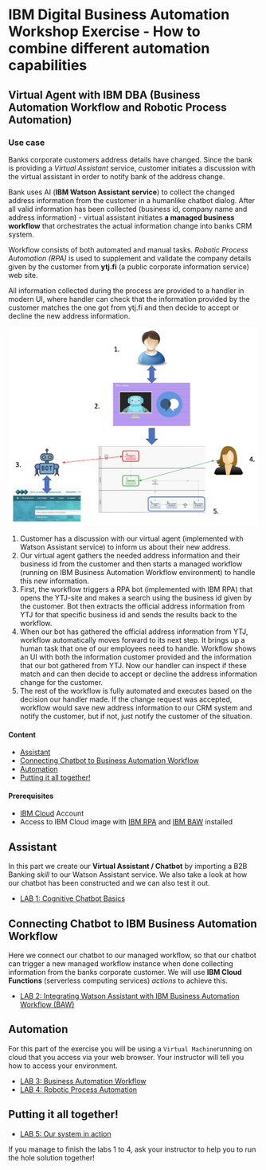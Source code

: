 
# IBM Digital Business Automation Workshop Exercise - How to combine different automation capabilities
## Virtual Agent with IBM DBA (Business Automation Workflow and Robotic Process Automation)
### Use case
Banks corporate customers address details have changed. Since the bank is providing a _Virtual Assistant_ service, customer initiates a discussion with the virtual assistant in order to notify bank of the address change.

Bank uses AI (**IBM Watson Assistant service**) to collect the changed address information from the customer in a humanlike chatbot dialog. After all valid information has been collected (business id, company name and address information) - virtual assistant initiates **a managed business workflow** that orchestrates the actual information change into banks CRM system.  

Workflow consists of both automated and manual tasks. _Robotic Process Automation (RPA)_ is used to supplement and validate the company details given by the customer from **ytj.fi** (a public corporate information service) web site.

All information collected during the process are provided to a handler in modern UI, where handler can check that the information provided by the customer matches the one got from ytj.fi and then decide to accept or decline the new address information.

![](./Images/overall.png)

1. Customer has a discussion with our virtual agent (implemented with Watson Assistant service) to inform us about their new address.
2. Our virtual agent gathers the needed address information and their business id from the customer and then starts a managed workflow (running on IBM Business Automation Workflow environment) to handle this new information.
3. First, the workflow triggers a RPA bot (implemented with IBM RPA) that opens the YTJ-site and makes a search using the business id given by the customer. Bot then extracts the official address information from YTJ for that specific business id and sends the results back to the workflow.
4. When our bot has gathered the official address information from YTJ, workflow automatically moves forward to its next step. It brings up a human task that one of our employees need to handle. Workflow shows an UI with both the information customer provided and the information that our bot gathered from YTJ. Now our handler can inspect if these match and can then decide to accept or decline the address information change for the customer.
5. The rest of the workflow is fully automated and executes based on the decision our handler made. If the change request was accepted, workflow would save new address information to our CRM system and notify the customer, but if not, just notify the customer of the situation.

#### Content
- [Assistant](#assistant)
- [Connecting Chatbot to Business Automation Workflow](#connecting-chatbot-to-ibm-business-automation-workflow)
- [Automation](#automation)
- [Putting it all together!](#putting-it-all-together)  

#### Prerequisites
- [IBM Cloud](https://cloud.ibm.com) Account
- Access to IBM Cloud image with [IBM RPA](https://www.ibm.com/automation/software/rpa) and [IBM BAW](https://www.ibm.com/products/business-automation-workflow) installed


## Assistant
In this part we create our **Virtual Assistant / Chatbot** by importing a B2B Banking _skill_ to our Watson Assistant service. We also take a look at how our chatbot has been constructed and we can also test it out.
 - [LAB 1: Cognitive Chatbot Basics](./1-Basics)

## Connecting Chatbot to IBM Business Automation Workflow
Here we connect our chatbot to our managed workflow, so that our chatbot can trigger a new managed workflow instance when done collecting information from the banks corporate customer. We will use **IBM Cloud Functions** (serverless computing services) _actions_ to achieve this.
  - [LAB 2: Integrating Watson Assistant with IBM Business Automation Workflow (BAW)](./2-Functions)

## Automation
For this part of the exercise you will be using a ``Virtual Machine``running on cloud that you access via your web browser. Your instructor will tell you how to access your environment.
- [LAB 3: Business Automation Workflow](./3-BAW)
- [LAB 4: Robotic Process Automation](./4-RPA)

## Putting it all together!
- [LAB 5: Our system in action](./5-Final)

If you manage to finish the labs 1 to 4, ask your instructor to help you to run the hole solution together!
